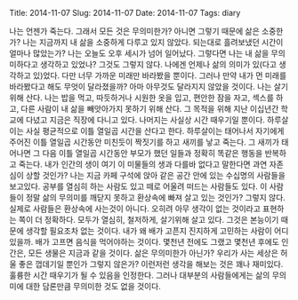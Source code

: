 Title: 2014-11-07
Slug: 2014-11-07
Date: 2014-11-07
Tags: diary

나는 언젠가 죽는다. 그래서 모든 것은 무의미한가? 아니면 그렇기 때문에 삶은 소중한가? 나는 지금까지 내 삶을 소중하게 다루고 있지 않았다. 되는대로 흘려보냈던 시간이 얼마나 많았는가? 나는 오늘도 오후 세시가 넘어 일어났다. 그렇다면 나는 내 삶을 무의미하다고 생각하고 있었나? 그것도 그렇지 않다. 나에겐 언제나 삶의 의미가 있(다고 생각하고 있)었다. 다만 너무 가까운 미래만 바라봤을 뿐이다. 그러나 만약 내가 먼 미래를 바라봤다고 해도 무엇이 달라졌을까? 아마 아무것도 달라지지 않았을 것이다.
나는 살기위해 산다. 나는 밥을 먹고, 따듯하거나 시원한 옷을 입고, 편안한 잠을 자고, 섹스를 하고, 다른 사람이 내 삶을 빼앗아가지 못하기 위해 산다. 그 목적을 위해 지난 이십년간 학교에 다녔고 지금은 직장에 다니고 있다. 나머지는 사실상 시간 때우기일 뿐이다.
하루살이는 사실 평균적으로 이틀 열일곱 시간을 산다고 한다. 하루살이는 태어나서 자기에게 주어진 이틀 열일곱 시간동안 미친듯이 짝짓기를 하고 새끼를 낳고 죽는다. 그 새끼가 태어나면 그 다음 이틀 열일곱 시간동안 부모가 했던 일들과 정확히 똑같은 행동을 반복하고 죽는다. 내가 인간의 생이 여기 이 미물들의 생과 다를바 없다고 말한다면 과연 자존심이 상할 것인가?
나는 지금 카페 구석에 앉아 같은 공간 안에 있는 수십명의 사람들을 보고있다. 공부를 열심히 하는 사람도 있고 떼로 어울려 떠드는 사람들도 있다. 이 사람들이 정말 삶의 무의미를 깨닫지 못하고 환상속에 빠져 살고 있는 것인가? 그렇지 않다. 실제로 사람들은 환상속에 사는것이 아니다. 오히려 아무 생각이 없는 것이라고 표현하는 쪽이 더 정확하다. 모두가 열심히, 철저하게, 살기위해 살고 있다. 그것은 본능이기 때문에 생각할 필요조차 없는 것이다. 내가 왜 배가 고픈지 진지하게 고민하는 사람이 어디있을까. 배가 고프면 음식을 먹어야하는 것이다. 몇천년 전에도 그랬고 몇천년 후에도 인간은, 모든 생물은 지금과 같을 것이다.
삶은 무의미한가 아닌가? 우리가 사는 세상은 허울 좋은 껍데기일 뿐인가 그렇지 않은가? 이런저런 생각을 해보는 것은 꽤나 재미있다. 훌륭한 시간 때우기가 될 수 있음을 인정한다. 그러나 대부분의 사람들에게는 삶의 무의미에 대한 담론만큼 무의미한 것도 없을 것이다.
